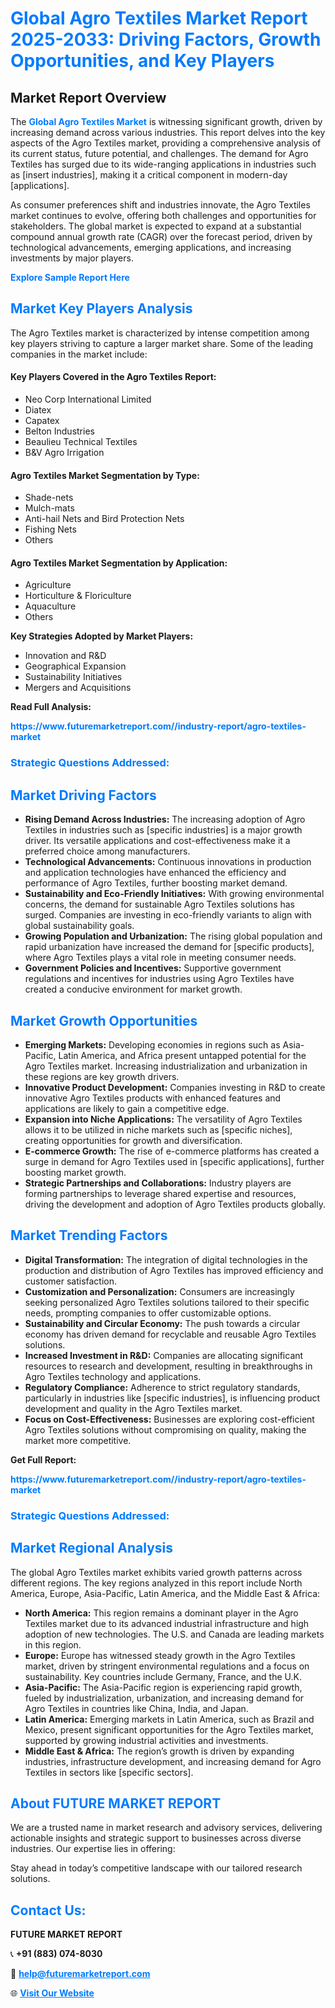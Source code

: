 <h1 style="color: #007BFF;">Global Agro Textiles Market Report 2025-2033: Driving Factors, Growth Opportunities, and Key Players</h1>

<section id="overview">
<h2>Market Report Overview</h2>
<p>The <a href="https://www.futuremarketreport.com//industry-report/agro-textiles-market" style="color: #007BFF; text-decoration: none;"><strong>Global Agro Textiles Market</strong></a> is witnessing significant growth, driven by increasing demand across various industries. This report delves into the key aspects of the Agro Textiles market, providing a comprehensive analysis of its current status, future potential, and challenges. The demand for Agro Textiles has surged due to its wide-ranging applications in industries such as [insert industries], making it a critical component in modern-day [applications].</p>
<p>As consumer preferences shift and industries innovate, the Agro Textiles market continues to evolve, offering both challenges and opportunities for stakeholders. The global market is expected to expand at a substantial compound annual growth rate (CAGR) over the forecast period, driven by technological advancements, emerging applications, and increasing investments by major players.</p>
</section>

<section id="overview">
<p><a href="https://www.futuremarketreport.com//request-sample/reportId=63115" style="color: #007BFF; text-decoration: none;"><strong>Explore Sample Report Here</strong></a></p>
</section>

<section id="key-players">
<h2 style="color: #007BFF;">Market Key Players Analysis</h2>
<p>The Agro Textiles market is characterized by intense competition among key players striving to capture a larger market share. Some of the leading companies in the market include:</p>
<h4>Key Players Covered in the Agro Textiles Report:</h4>
<ul><li>Neo Corp International Limited</li><li>Diatex</li><li>Capatex</li><li>Belton Industries</li><li>Beaulieu Technical Textiles</li><li>B&amp;V Agro Irrigation</li></ul>
<h4>Agro Textiles Market Segmentation by Type:</h4>
<ul><li>Shade-nets</li><li>Mulch-mats</li><li>Anti-hail Nets and Bird Protection Nets</li><li>Fishing Nets</li><li>Others</li></ul>

<h4>Agro Textiles Market Segmentation by Application:</h4>
<ul><li>Agriculture</li><li>Horticulture &amp; Floriculture</li><li>Aquaculture</li><li>Others</li></ul>
<p><strong>Key Strategies Adopted by Market Players:</strong></p>
<ul>
<li>Innovation and R&D</li>
<li>Geographical Expansion</li>
<li>Sustainability Initiatives</li>
<li>Mergers and Acquisitions</li>
</ul>
</section>

<section>
<p><strong>Read Full Analysis: </strong></p><a href="https://www.futuremarketreport.com//industry-report/agro-textiles-market" style="color: #007BFF; text-decoration: none;"><strong>https://www.futuremarketreport.com//industry-report/agro-textiles-market</strong></a>
<h3 style="color: #007BFF;">Strategic Questions Addressed:</h3>
</section>

<section id="driving-factors">
<h2 style="color: #007BFF;">Market Driving Factors</h2>
<ul>
<li><strong>Rising Demand Across Industries:</strong> The increasing adoption of Agro Textiles in industries such as [specific industries] is a major growth driver. Its versatile applications and cost-effectiveness make it a preferred choice among manufacturers.</li>
<li><strong>Technological Advancements:</strong> Continuous innovations in production and application technologies have enhanced the efficiency and performance of Agro Textiles, further boosting market demand.</li>
<li><strong>Sustainability and Eco-Friendly Initiatives:</strong> With growing environmental concerns, the demand for sustainable Agro Textiles solutions has surged. Companies are investing in eco-friendly variants to align with global sustainability goals.</li>
<li><strong>Growing Population and Urbanization:</strong> The rising global population and rapid urbanization have increased the demand for [specific products], where Agro Textiles plays a vital role in meeting consumer needs.</li>
<li><strong>Government Policies and Incentives:</strong> Supportive government regulations and incentives for industries using Agro Textiles have created a conducive environment for market growth.</li>
</ul>
</section>

<section id="growth-opportunities">
<h2 style="color: #007BFF;">Market Growth Opportunities</h2>
<ul>
<li><strong>Emerging Markets:</strong> Developing economies in regions such as Asia-Pacific, Latin America, and Africa present untapped potential for the Agro Textiles market. Increasing industrialization and urbanization in these regions are key growth drivers.</li>
<li><strong>Innovative Product Development:</strong> Companies investing in R&D to create innovative Agro Textiles products with enhanced features and applications are likely to gain a competitive edge.</li>
<li><strong>Expansion into Niche Applications:</strong> The versatility of Agro Textiles allows it to be utilized in niche markets such as [specific niches], creating opportunities for growth and diversification.</li>
<li><strong>E-commerce Growth:</strong> The rise of e-commerce platforms has created a surge in demand for Agro Textiles used in [specific applications], further boosting market growth.</li>
<li><strong>Strategic Partnerships and Collaborations:</strong> Industry players are forming partnerships to leverage shared expertise and resources, driving the development and adoption of Agro Textiles products globally.</li>
</ul>
</section>

<section id="trending-factors">
<h2 style="color: #007BFF;">Market Trending Factors</h2>
<ul>
<li><strong>Digital Transformation:</strong> The integration of digital technologies in the production and distribution of Agro Textiles has improved efficiency and customer satisfaction.</li>
<li><strong>Customization and Personalization:</strong> Consumers are increasingly seeking personalized Agro Textiles solutions tailored to their specific needs, prompting companies to offer customizable options.</li>
<li><strong>Sustainability and Circular Economy:</strong> The push towards a circular economy has driven demand for recyclable and reusable Agro Textiles solutions.</li>
<li><strong>Increased Investment in R&D:</strong> Companies are allocating significant resources to research and development, resulting in breakthroughs in Agro Textiles technology and applications.</li>
<li><strong>Regulatory Compliance:</strong> Adherence to strict regulatory standards, particularly in industries like [specific industries], is influencing product development and quality in the Agro Textiles market.</li>
<li><strong>Focus on Cost-Effectiveness:</strong> Businesses are exploring cost-efficient Agro Textiles solutions without compromising on quality, making the market more competitive.</li>
</ul>
</section>

<section>
<p><strong>Get Full Report: </strong></p><a href="https://www.futuremarketreport.com//industry-report/agro-textiles-market" style="color: #007BFF; text-decoration: none;"><strong>https://www.futuremarketreport.com//industry-report/agro-textiles-market</strong></a>
<h3 style="color: #007BFF;">Strategic Questions Addressed:</h3>
</section>


<section id="regional-analysis">
<h2 style="color: #007BFF;">Market Regional Analysis</h2>
<p>The global Agro Textiles market exhibits varied growth patterns across different regions. The key regions analyzed in this report include North America, Europe, Asia-Pacific, Latin America, and the Middle East & Africa:</p>
<ul>
<li><strong>North America:</strong> This region remains a dominant player in the Agro Textiles market due to its advanced industrial infrastructure and high adoption of new technologies. The U.S. and Canada are leading markets in this region.</li>
<li><strong>Europe:</strong> Europe has witnessed steady growth in the Agro Textiles market, driven by stringent environmental regulations and a focus on sustainability. Key countries include Germany, France, and the U.K.</li>
<li><strong>Asia-Pacific:</strong> The Asia-Pacific region is experiencing rapid growth, fueled by industrialization, urbanization, and increasing demand for Agro Textiles in countries like China, India, and Japan.</li>
<li><strong>Latin America:</strong> Emerging markets in Latin America, such as Brazil and Mexico, present significant opportunities for the Agro Textiles market, supported by growing industrial activities and investments.</li>
<li><strong>Middle East & Africa:</strong> The region’s growth is driven by expanding industries, infrastructure development, and increasing demand for Agro Textiles in sectors like [specific sectors].</li>
</ul>
</section>

<footer>
<h2 style="color: #007BFF;">About FUTURE MARKET REPORT</h2>
<p>We are a trusted name in market research and advisory services, delivering actionable insights and strategic support to businesses across diverse industries. Our expertise lies in offering:</p>

<p>Stay ahead in today’s competitive landscape with our tailored research solutions.</p>

<h2 style="color: #007BFF;">Contact Us:</h2>
<p><strong>FUTURE MARKET REPORT</strong></p>
<p>📞 <strong>+91 (883) 074-8030</strong></p>
<p>📧 <strong><a href="mailto:help@futuremarketreport.com" style="color: #007BFF;">help@futuremarketreport.com</a></strong></p>
<p>🌐 <strong><a href="https://www.futuremarketreport.com/" style="color: #007BFF;">Visit Our Website</a></strong></p>
</footer>